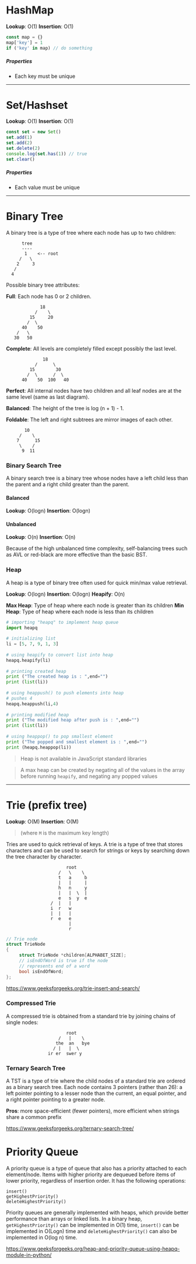# HashMap
**Lookup**: O(1)
**Insertion**: O(1)
```javascript
const map = {}
map['key'] = 1
if ('key' in map) // do something
```
##### Properties
* Each key must be unique

---

# Set/Hashset
**Lookup**: O(1)
**Insertion**: O(1)
```javascript
const set = new Set()
set.add(1)
set.add(2)
set.delete(2)
console.log(set.has(1)) // true
set.clear()
```
##### Properties
* Each value must be unique

---

# Binary Tree

A binary tree is a type of tree where each node has up to two children:

```
      tree
      ----
       1    <-- root
     /   \
    2     3  
   /   
  4
```

Possible binary tree attributes:

**Full**: Each node has 0 or 2 children.

```          
             18
           /    \   
         15     20    
        /  \       
      40    50   
    /   \
   30   50
```

**Complete**: All levels are completely filled except possibly the last level.

```
              18
           /      \  
         15        30  
        /  \      /  \
      40    50  100   40
```

**Perfect**: All internal nodes have two children and all leaf nodes are at the same level (same as last diagram).

**Balanced**: The height of the tree is log (n + 1) - 1.

**Foldable**: The left and right subtrees are mirror images of each other.

```
       10
     /    \
    7      15
     \    /
      9  11
```

### Binary Search Tree

A binary search tree is a binary tree whose nodes have a left child less than the parent and a right child greater than the parent.

#### Balanced
**Lookup**: O(logn)
**Insertion**: O(logn)

#### Unbalanced
**Lookup**: O(n)
**Insertion**: O(n)

Because of the high unbalanced time complexity, self-balancing trees such as AVL or red-black are more effective than the basic BST.

### Heap

A heap is a type of binary tree often used for quick min/max value retrieval.

**Lookup**: O(logn)
**Insertion**: O(logn)
**Heapify**: O(n)

**Max Heap**: Type of heap where each node is greater than its children
**Min Heap**: Type of heap where each node is less than its children

```python
# importing "heapq" to implement heap queue
import heapq
  
# initializing list
li = [5, 7, 9, 1, 3]
  
# using heapify to convert list into heap
heapq.heapify(li)
  
# printing created heap
print ("The created heap is : ",end="")
print (list(li))
  
# using heappush() to push elements into heap
# pushes 4
heapq.heappush(li,4)
  
# printing modified heap
print ("The modified heap after push is : ",end="")
print (list(li))
  
# using heappop() to pop smallest element
print ("The popped and smallest element is : ",end="")
print (heapq.heappop(li))
```

> Heap is not available in JavaScript standard libraries

> A max heap can be created by negating all of the values in the array before running `heapify`, and negating any popped values

---

# Trie (prefix tree)

**Lookup**: O(M)
**Insertion**: O(M)

> (where `M` is the maximum key length)

Tries are used to quick retrieval of keys. A trie is a type of tree that stores characters and can be used to search for strings or keys by searching down the tree character by character.

```
                       root
                    /   \    \
                    t   a     b
                    |   |     |
                    h   n     y
                    |   |  \  |
                    e   s  y  e
                 /  |   |
                 i  r   w
                 |  |   |
                 r  e   e
                        |
                        r
```

```c
// Trie node 
struct TrieNode 
{ 
     struct TrieNode *children[ALPHABET_SIZE];
     // isEndOfWord is true if the node 
     // represents end of a word 
     bool isEndOfWord; 
}; 
```

https://www.geeksforgeeks.org/trie-insert-and-search/

### Compressed Trie
A compressed trie is obtained from a standard trie by joining chains of single nodes:

```
                       root
                    /   |    \
                   the  an   bye
                  / |   |  \    
                ir er  swer y
```

### Ternary Search Tree
A TST is a type of trie where the child nodes of a standard trie are ordered as a binary search tree. Each node contains 3 pointers (rather than 26): a left pointer pointing to a lesser node than the current, an equal pointer, and a right pointer pointing to a greater node.

**Pros**: more space-efficient (fewer pointers), more efficient when strings share a common prefix

https://www.geeksforgeeks.org/ternary-search-tree/

# Priority Queue

A priority queue is a type of queue that also has a priority attached to each element/node. Items with higher priority are dequeued before items of lower priority, regardless of insertion order. It has the following operations:

```
insert()
getHighestPriority()
deleteHighestPriority()
```

Priority queues are generally implemented with heaps, which provide better performance than arrays or linked lists. In a binary heap, `getHighestPriority()` can be implemented in O(1) time, `insert()` can be implemented in O(Logn) time and `deleteHighestPriority()` can also be implemented in O(log n) time.

https://www.geeksforgeeks.org/heap-and-priority-queue-using-heapq-module-in-python/

